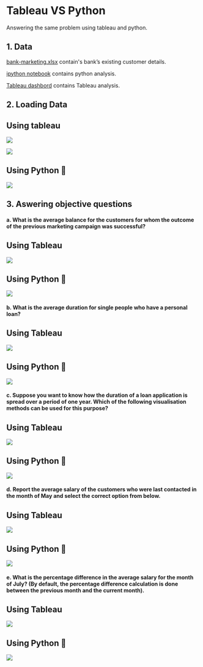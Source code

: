 
# Tableau VS Python
Answering the same problem using tableau and python.


## 1. Data
[bank-marketing.xlsx](https://github.com/ABHIJITHCV11/Tableau_vs_Python_Which-One-Is-Better/blob/main/bank-marketing.xlsx) contain's bank’s existing customer details.

[ipython notebook](https://github.com/ABHIJITHCV11/Tableau_vs_Python_Which-One-Is-Better/blob/main/Python_analysis..ipynb) contains python analysis.

[Tableau dashbord](https://public.tableau.com/views/Bank_Customer_Analysis_Python_vs_Tableau/Dashboard1?:language=en-US&publish=yes&:display_count=n&:origin=viz_share_link) contains Tableau analysis.

## 2. Loading Data

## Using tableau  
<kbd>  ![](images/Capture1.PNG)  </kbd>

<kbd> ![](images/Capture11.PNG) </kbd>
## Using Python 🐍 
<kbd> ![](images/Capture.PNG) </kbd>
## 3. Aswering objective questions 

#### a. What is the average balance for the customers for whom the outcome of the previous marketing campaign was successful?

## Using Tableau
<kbd> ![](images/at.PNG) </kbd>
## Using Python 🐍
<kbd> ![](images/ap.PNG) </kbd>

#### b. What is the average duration for single people who have a personal loan?

## Using Tableau 
<kbd> ![](images/bt.PNG) </kbd>
## Using Python 🐍
<kbd> ![](images/bp.PNG) </kbd>

#### c. Suppose you want to know how the duration of a loan application is spread over a period of one year. Which of the following visualisation methods can be used for this purpose?

## Using Tableau
<kbd> ![](images/ct.PNG) </kbd>
## Using Python 🐍
<kbd> ![](images/cp.PNG) </kbd>
#### d. Report the average salary of the customers who were last contacted in the month of May and select the correct option from below.

## Using Tableau
<kbd> ![](images/dt.PNG) </kbd>
## Using Python 🐍
<kbd> ![](images/dp.PNG) </kbd>

#### e. What is the percentage difference in the average salary for the month of July? (By default, the percentage difference calculation is done between the previous month and the current month).

## Using Tableau
<kbd> ![](images/et.PNG) </kbd>
## Using Python 🐍
<kbd> ![](images/ep.PNG) </kbd>
